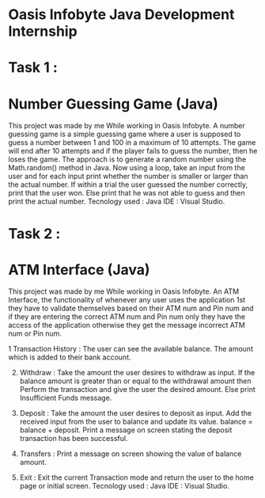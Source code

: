 # Oasis Infobyte Java Development Internship
# Task 1 :
# Number Guessing Game (Java)
This project was made by me While working in Oasis Infobyte. A number guessing game is a simple guessing game where a user is supposed to guess a number between 1 and 100 in a maximum of 10 attempts. The game will end after 10 attempts and if the player fails to guess the number, then he loses the game.
The approach is to generate a random number using the Math.random() method in Java. Now using a loop, take an input from the user and for each input print whether the number is smaller or larger than the actual number. If within a trial the user guessed the number correctly, print that the user won. Else print that he was not able to guess and then print the actual number.
Tecnology used : Java
IDE : Visual Studio.
# Task 2 :
# ATM Interface (Java)
This project was made by me While working in Oasis Infobyte. An ATM Interface, the functionality of whenever any user uses the application 1st they have to validate themselves based on their ATM num and Pin num and if they are entering the correct ATM num and Pin num only they have the access of the application otherwise they get the message incorrect ATM num or Pin num.

1 Transaction History :
The user can see the available balance. The amount which is added to their bank account.

2. Withdraw :
Take the amount the user desires to withdraw as input. If the balance amount is greater than or equal to the withdrawal amount then Perform the transaction and give the user the desired amount.
Else print Insufficient Funds message.

3. Deposit :
Take the amount the user desires to deposit as input. Add the received input from the user to balance and update its value. balance = balance + deposit. Print a message on screen stating the deposit transaction has been successful.

4. Transfers :
Print a message on screen showing the value of balance amount.

5. Exit :
Exit the current Transaction mode and return the user to the home page or initial screen.
Tecnology used : Java
IDE : Visual Studio.
